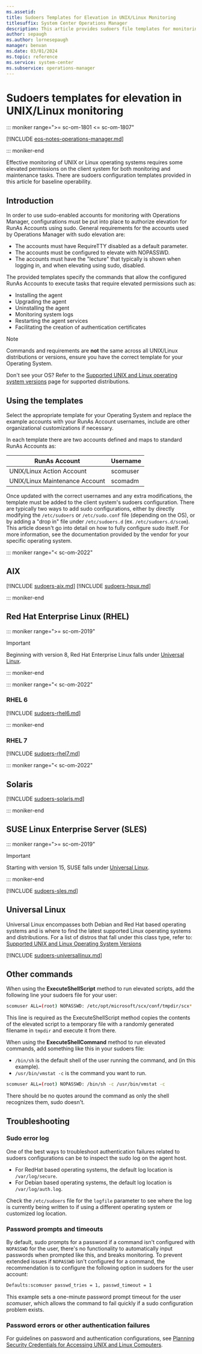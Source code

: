 ```yaml
---
ms.assetid: 
title: Sudoers Templates for Elevation in UNIX/Linux Monitoring
titlesuffix: System Center Operations Manager
description: This article provides sudoers file templates for monitoring Unix and Linux operating systems with Microsoft System Center Operations Manager.
author: sepaugh
ms.author: lornesepaugh
manager: benvan
ms.date: 03/01/2024
ms.topic: reference
ms.service: system-center
ms.subservice: operations-manager
---
```


# Sudoers templates for elevation in UNIX/Linux monitoring

::: moniker range=">= sc-om-1801 <= sc-om-1807"

[!INCLUDE [eos-notes-operations-manager.md](../includes/eos-notes-operations-manager.md)]

::: moniker-end

Effective monitoring of UNIX or Linux operating systems requires some elevated permissions on the client system for both monitoring and maintenance tasks. There are sudoers configuration templates provided in this article for baseline operability.

## Introduction

In order to use sudo-enabled accounts for monitoring with Operations Manager, configurations must be put into place to authorize elevation for RunAs Accounts using sudo. General requirements for the accounts used by Operations Manager with sudo elevation are:

- The accounts must have RequireTTY disabled as a default parameter.
- The accounts must be configured to elevate with NOPASSWD.
- The accounts must have the "lecture" that typically is shown when logging in, and when elevating using sudo, disabled.

The provided templates specify the commands that allow the configured RunAs Accounts to execute tasks that require elevated permissions such as:

- Installing the agent
- Upgrading the agent
- Uninstalling the agent
- Monitoring system logs
- Restarting the agent services
- Facilitating the creation of authentication certificates

> [!NOTE]
> Commands and requirements are **not** the same across all UNIX/Linux distributions or versions, ensure you have the correct template for your Operating System.
>
> Don't see your OS? Refer to the [Supported UNIX and Linux operating system versions](plan-supported-crossplat-os.md) page for supported distributions.

## Using the templates

Select the appropriate template for your Operating System and replace the example accounts with your RunAs Account usernames, include are other organizational customizations if necessary.

In each template there are two accounts defined and maps to standard RunAs Accounts as:

| RunAs Account | Username |
|---------------|----------|
| UNIX/Linux Action Account | scomuser |
| UNIX/Linux Maintenance Account | scomadm |

Once updated with the correct usernames and any extra modifications, the template must be added to the client system's sudoers configuration. There are typically two ways to add sudo configurations, either by directly modifying the `/etc/sudoers` or `/etc/sudo.conf` file (depending on the OS), or by adding a "drop in" file under `/etc/sudoers.d` (ex. `/etc/sudoers.d/scom`). This article doesn't go into detail on how to fully configure sudo itself. For more information, see the documentation provided by the vendor for your specific operating system.

::: moniker range="< sc-om-2022"

## AIX

[!INCLUDE [sudoers-aix.md](includes/sudoers-aix.md)]
[!INCLUDE [sudoers-hpux.md](includes/sudoers-hpux.md)]

::: moniker-end

## Red Hat Enterprise Linux (RHEL)

::: moniker range=">= sc-om-2019"

> [!IMPORTANT]
> Beginning with version 8, Red Hat Enterprise Linux falls under [Universal Linux](#universal-linux).

::: moniker-end

::: moniker range="< sc-om-2022"

### RHEL 6

[!INCLUDE [sudoers-rhel6.md](includes/sudoers-rhel6.md)]

::: moniker-end

### RHEL 7

[!INCLUDE [sudoers-rhel7.md](includes/sudoers-rhel7.md)]

::: moniker range="< sc-om-2022"

## Solaris

[!INCLUDE [sudoers-solaris.md](includes/sudoers-solaris.md)]

::: moniker-end

## SUSE Linux Enterprise Server (SLES)

::: moniker range=">= sc-om-2019"

> [!IMPORTANT]
> Starting with version 15, SUSE falls under [Universal Linux](#universal-linux).

::: moniker-end

[!INCLUDE [sudoers-sles.md](includes/sudoers-sles.md)]

## Universal Linux

Universal Linux encompasses both Debian and Red Hat based operating systems and is where to find the latest supported Linux operating systems and distributions. For a list of distros that fall under this class type, refer to: [Supported UNIX and Linux Operating System Versions](plan-supported-crossplat-os.md#universal-linux-debian-package-1)

[!INCLUDE [sudoers-universallinux.md](includes/sudoers-universallinux.md)]

## Other commands

When using the **ExecuteShellScript** method to run elevated scripts, add the following line your sudoers file for your user:

```bash
scomuser ALL=(root) NOPASSWD: /etc/opt/microsoft/scx/conf/tmpdir/scx*
```

This line is required as the ExecuteShellScript method copies the contents of the elevated script to a temporary file with a randomly generated filename in `tmpdir` and execute it from there.

When using the **ExecuteShellCommand** method to run elevated commands, add something like this in your sudoers file:

- `/bin/sh` is the default shell of the user running the command, and (in this example).
- `/usr/bin/vmstat -c` is the command you want to run.

```bash
scomuser ALL=(root) NOPASSWD: /bin/sh -c /usr/bin/vmstat -c
```

There should be no quotes around the command as only the shell recognizes them, sudo doesn't.

## Troubleshooting

### Sudo error log

One of the best ways to troubleshoot authentication failures related to sudoers configurations can be to inspect the sudo log on the agent host.

- For RedHat based operating systems, the default log location is `/var/log/secure`.
- For Debian based operating systems, the default log location is `/var/log/auth.log`.

Check the `/etc/sudoers` file for the `logfile` parameter to see where the log is currently being written to if using a different operating system or customized log location.

### Password prompts and timeouts

By default, sudo prompts for a password if a command isn't configured with `NOPASSWD` for the user, there's no functionality to automatically input passwords when prompted like this, and breaks monitoring. To prevent extended issues if `NOPASSWD` isn't configured for a command, the recommendation is to configure the following option in sudoers for the user account:

```bash
Defaults:scomuser passwd_tries = 1, passwd_timeout = 1
```

This example sets a one-minute password prompt timeout for the user *scomuser*, which allows the command to fail quickly if a sudo configuration problem exists.

### Password errors or other authentication failures

For guidelines on password and authentication configurations, see [Planning Security Credentials for Accessing UNIX and Linux Computers](manage-security-create-crossplat-credentials.md).
